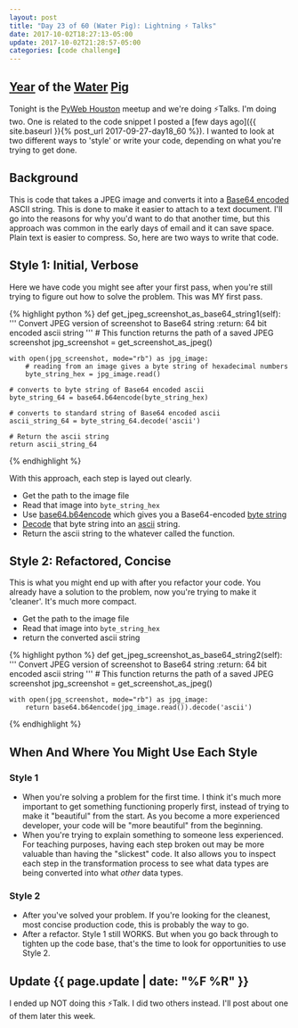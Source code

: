 ```yaml
---
layout: post
title: "Day 23 of 60 (Water Pig): Lightning ⚡️ Talks"
date: 2017-10-02T18:27:13-05:00
update: 2017-10-02T21:28:57-05:00
categories: [code challenge]
---
```

## [Year](https://en.wikipedia.org/wiki/Chinese_zodiac#Years) of the [Water](https://en.wikipedia.org/wiki/Water_(Wu_Xing)) [Pig](https://en.wikipedia.org/wiki/Pig_(zodiac))

Tonight is the [PyWeb Houston](https://www.meetup.com/preview/python-web-houston/events/238808423) meetup and we're doing ⚡️Talks. I'm doing two. One is related to the code snippet I posted a [few days ago]({{ site.baseurl }}{% post_url 2017-09-27-day18_60 %}). I wanted to look at two different ways to 'style' or write your code, depending on what you're trying to get done.

## Background
This is code that takes a JPEG image and converts it into a [Base64 encoded](https://en.wikipedia.org/wiki/Base64) ASCII string. This is done to make it easier to attach to a text document. I'll go into the reasons for why you'd want to do that another time, but this approach was common in the early days of email and it can save space. Plain text is easier to compress. So, here are two ways to write that code.

## Style 1: Initial, Verbose

Here we have code you might see after your first pass, when you're still trying to figure out how to solve the problem. This was MY first pass.

{% highlight python %}
def get_jpeg_screenshot_as_base64_string1(self):
    '''
    Convert JPEG version of screenshot to Base64 string
    :return: 64 bit encoded ascii string
    '''
    # This function returns the path of a saved JPEG screenshot
    jpg_screenshot = get_screenshot_as_jpeg()

    with open(jpg_screenshot, mode="rb") as jpg_image:
        # reading from an image gives a byte string of hexadecimal numbers
        byte_string_hex = jpg_image.read()

    # converts to byte string of Base64 encoded ascii
    byte_string_64 = base64.b64encode(byte_string_hex)

    # converts to standard string of Base64 encoded ascii 
    ascii_string_64 = byte_string_64.decode('ascii')

    # Return the ascii string
    return ascii_string_64

{% endhighlight %}

With this approach, each step is layed out clearly. 

-  Get the path to the image file
-  Read that image into `byte_string_hex`
-  Use [base64.b64encode](https://docs.python.org/3/library/base64.html#base64.b64encode) which gives you a Base64-encoded [byte string](https://docs.python.org/3/library/stdtypes.html?highlight=strings#bytes)
-  [Decode](https://docs.python.org/3/library/codecs.html#codecs.decode) that byte string into an [ascii](https://docs.python.org/3/library/codecs.html#standard-encodings) string.
-  Return the ascii string to the whatever called the function.


## Style 2: Refactored, Concise

This is what you might end up with after you refactor your code. You already have a solution to the problem, now you're trying to make it 'cleaner'. It's much more compact.

-  Get the path to the image file
-  Read that image into `byte_string_hex`
-  return the converted ascii string

{% highlight python %}
def get_jpeg_screenshot_as_base64_string2(self):
    '''
    Convert JPEG version of screenshot to Base64 string
    :return: 64 bit encoded ascii string
    '''
    # This function returns the path of a saved JPEG screenshot
    jpg_screenshot = get_screenshot_as_jpeg()

    with open(jpg_screenshot, mode="rb") as jpg_image:
        return base64.b64encode(jpg_image.read()).decode('ascii')

{% endhighlight %}

## When And Where You Might Use Each Style

### Style 1
-  When you're solving a problem for the first time. I think it's much more important to get something functioning properly first, instead of trying to make it "beautiful" from the start. As you become a more experienced developer, your code will be "more beautiful" from the beginning.
-  When you're trying to explain something to someone less experienced. For teaching purposes, having each step broken out may be more valuable than having the "slickest" code. It also allows you to inspect each step in the transformation process to see what data types are being converted into what *other* data types.

### Style 2
-  After you've solved your problem. If you're looking for the cleanest, most concise production code, this is probably the way to go.
-  After a refactor. Style 1 still WORKS. But when you go back through to tighten up the code base, that's the time to look for opportunities to use Style 2.

## Update {{ page.update | date: "%F %R" }}
I ended up NOT doing this ⚡️Talk. I did two others instead. I'll post about one of them later this week.
